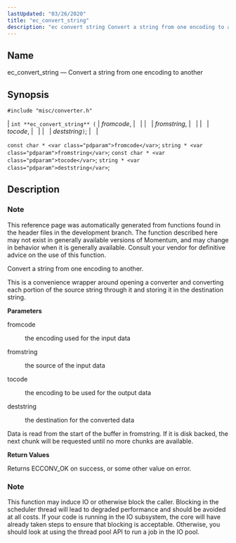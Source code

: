 ```yaml
---
lastUpdated: "03/26/2020"
title: "ec_convert_string"
description: "ec convert string Convert a string from one encoding to another int ec convert string fromcode fromstring tocode deststring const char fromcode string fromstring const char tocode string deststring This reference page was automatically generated from functions found in the header files in the development branch The function described here..."
---
```


<a name="apis.ec_convert_string"></a> 
## Name

ec_convert_string — Convert a string from one encoding to another

## Synopsis

`#include "misc/converter.h"`

| `int **ec_convert_string** (` | <var class="pdparam">fromcode</var>, |   |
|   | <var class="pdparam">fromstring</var>, |   |
|   | <var class="pdparam">tocode</var>, |   |
|   | <var class="pdparam">deststring</var>`)`; |   |

`const char * <var class="pdparam">fromcode</var>`;
`string * <var class="pdparam">fromstring</var>`;
`const char * <var class="pdparam">tocode</var>`;
`string * <var class="pdparam">deststring</var>`;<a name="idp47654272"></a> 
## Description

### Note

This reference page was automatically generated from functions found in the header files in the development branch. The function described here may not exist in generally available versions of Momentum, and may change in behavior when it is generally available. Consult your vendor for definitive advice on the use of this function.

Convert a string from one encoding to another.

This is a convenience wrapper around opening a converter and converting each portion of the source string through it and storing it in the destination string.

**<a name="idp47657760"></a> Parameters**

<dl class="variablelist">

<dt>fromcode</dt>

<dd>

the encoding used for the input data

</dd>

<dt>fromstring</dt>

<dd>

the source of the input data

</dd>

<dt>tocode</dt>

<dd>

the encoding to be used for the output data

</dd>

<dt>deststring</dt>

<dd>

the destination for the converted data

</dd>

</dl>

Data is read from the start of the buffer in fromstring. If it is disk backed, the next chunk will be requested until no more chunks are available.

**<a name="idp47666672"></a> Return Values**

Returns ECCONV_OK on success, or some other value on error.

### Note

This function may induce IO or otherwise block the caller. Blocking in the scheduler thread will lead to degraded performance and should be avoided at all costs. If your code is running in the IO subsystem, the core will have already taken steps to ensure that blocking is acceptable. Otherwise, you should look at using the thread pool API to run a job in the IO pool.